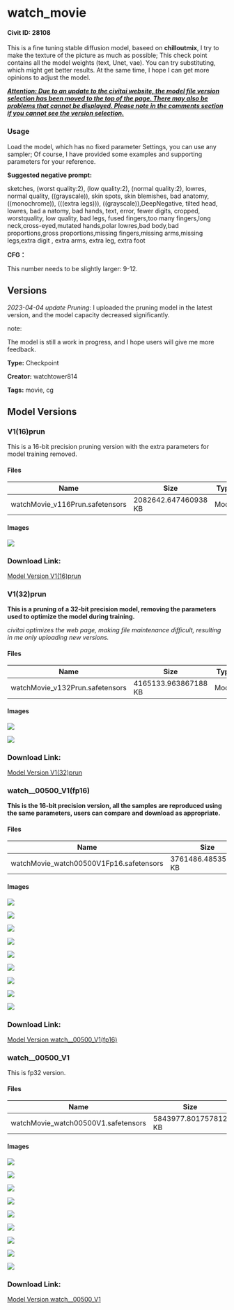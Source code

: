 # watch_movie

#### Civit ID: 28108

<p>This is a fine tuning stable diffusion model, baseed on <strong>chilloutmix</strong>, I try to make the texture of the picture as much as possible; This check point contains all the model weights (text, Unet, vae). You can try substituting, which might get better results. At the same time, I hope I can get more opinions to adjust the model.</p><p><strong><em><u>Attention: Due to an update to the civitai website, the model file version selection has been moved to the top of the page. There may also be problems that cannot be displayed. Please note in the comments section if you cannot see the version selection.</u></em></strong></p><h3><strong>Usage</strong></h3><p>Load the model, which has no fixed parameter Settings, you can use any sampler; Of course, I have provided some examples and supporting parameters for your reference.</p><p><strong>Suggested negative prompt:</strong></p><p>sketches, (worst quality:2), (low quality:2), (normal quality:2), lowres, normal quality, ((grayscale)), skin spots, skin blemishes, bad anatomy, ((monochrome)), (((extra legs))), ((grayscale)),DeepNegative, tilted head, lowres, bad a natomy, bad hands, text, error, fewer digits, cropped, worstquality, low quality, bad legs, fused fingers,too many fingers,long neck,cross-eyed,mutated hands,polar lowres,bad body,bad proportions,gross proportions,missing fingers,missing arms,missing legs,extra digit , extra arms, extra leg, extra foot</p><p><strong>CFG：</strong></p><p>This number needs to be slightly larger: 9-12.</p><h2>Versions</h2><p><em>2023-04-04 update Pruning</em>: I uploaded the pruning model in the latest version, and the model capacity decreased significantly.</p><p></p><p>note:</p><p>The model is still a work in progress, and I hope users will give me more feedback.</p>

**Type:** Checkpoint

**Creator:** watchtower814

**Tags:** movie, cg

## Model Versions

### V1(16)prun

<p>This is a 16-bit precision pruning version with the extra parameters for model training removed.</p>

#### Files

| Name | Size | Type | Format | Download Url | AutoV1 | AutoV2 | SHA256 | CRC32 | BLAKE3 |
| --- | --- | --- | --- | --- | --- | --- | --- | --- | --- |
| watchMovie_v116Prun.safetensors | 2082642.647460938 KB | Model | SafeTensor | https://civitai.com/api/download/models/35347 | A8C0555A | 435FA64A4C | 435FA64A4C6FCB25E6AD4C9C6FA2A8CDFEC2553DB3BDA13E26C0B2794D3E5BD6 | 1BF44A86 | C4400D32F61DFAA37679AD30D892F6E0DA9B1E9AF6ABB377356633FE61BCBAA7 |

#### Images

<p><img src="https://image.civitai.com/xG1nkqKTMzGDvpLrqFT7WA/1f3189f0-bf36-4284-ff72-ea06d89b0800/width=450/416893.jpeg" /></p>

### Download Link:

[Model Version V1(16)prun](https://civitai.com/api/download/models/35347)

### V1(32)prun

<p><strong>This is a pruning of a 32-bit precision model, removing the parameters used to optimize the model during training.</strong></p><p><em>civitai optimizes the web page, making file maintenance difficult, resulting in me only uploading new versions.</em></p>

#### Files

| Name | Size | Type | Format | Download Url | AutoV1 | AutoV2 | SHA256 | CRC32 | BLAKE3 |
| --- | --- | --- | --- | --- | --- | --- | --- | --- | --- |
| watchMovie_v132Prun.safetensors | 4165133.963867188 KB | Model | SafeTensor | https://civitai.com/api/download/models/35242 | 933F8158 | 345C77142A | 345C77142A6D7C4230D8C97BE406467F368966430A95DA819F0D14837B213CB0 | 40D79118 | 2BCC37C74E5F15CBAAA16D7E669F010FBCF9AEAC44C5C62BDD0AB9E5F43CC212 |

#### Images

<p><img src="https://image.civitai.com/xG1nkqKTMzGDvpLrqFT7WA/0b95401d-c207-4075-ee21-bf72d7e22000/width=450/416937.jpeg" /></p>

<p><img src="https://image.civitai.com/xG1nkqKTMzGDvpLrqFT7WA/373557fa-5865-4029-ca07-04682b200500/width=450/416881.jpeg" /></p>

### Download Link:

[Model Version V1(32)prun](https://civitai.com/api/download/models/35242)

### watch__00500_V1(fp16)

<p><strong>This is the 16-bit precision version, all the samples are reproduced using the same parameters, users can compare and download as appropriate.</strong></p>

#### Files

| Name | Size | Type | Format | Download Url | AutoV1 | AutoV2 | SHA256 | CRC32 | BLAKE3 |
| --- | --- | --- | --- | --- | --- | --- | --- | --- | --- |
| watchMovie_watch00500V1Fp16.safetensors | 3761486.485351562 KB | Model | SafeTensor | https://civitai.com/api/download/models/34399 | 66BA974F | 95FC9B3EC8 | 95FC9B3EC8BB6E450B7262BC08CA4B10449D3CA3E3D27517F845DCE599CA7583 | 4C3FC35C | 35AF1BAFD829B9ADBC7A5D57ADF06DB16DC7AD15214052B199698745B6465D00 |

#### Images

<p><img src="https://image.civitai.com/xG1nkqKTMzGDvpLrqFT7WA/d73c047c-9c31-4fbc-7920-04077c89f400/width=450/393017.jpeg" /></p>

<p><img src="https://image.civitai.com/xG1nkqKTMzGDvpLrqFT7WA/aa251beb-3d88-46e2-2148-f905fa85e100/width=450/393016.jpeg" /></p>

<p><img src="https://image.civitai.com/xG1nkqKTMzGDvpLrqFT7WA/18bed083-9426-4080-b734-da33073cd300/width=450/393015.jpeg" /></p>

<p><img src="https://image.civitai.com/xG1nkqKTMzGDvpLrqFT7WA/af259eb2-5c2b-4c63-3d3a-67ce395b3200/width=450/393014.jpeg" /></p>

<p><img src="https://image.civitai.com/xG1nkqKTMzGDvpLrqFT7WA/60275011-fe9f-4051-4798-19d2310b2c00/width=450/393013.jpeg" /></p>

<p><img src="https://image.civitai.com/xG1nkqKTMzGDvpLrqFT7WA/94c4886e-7c64-4a0d-0ab0-df6b77d14e00/width=450/393012.jpeg" /></p>

<p><img src="https://image.civitai.com/xG1nkqKTMzGDvpLrqFT7WA/0849ffda-8b63-41ea-2a98-01be9a698b00/width=450/393011.jpeg" /></p>

<p><img src="https://image.civitai.com/xG1nkqKTMzGDvpLrqFT7WA/4980d20b-2287-4a70-43ad-a526d2e4c500/width=450/393010.jpeg" /></p>

<p><img src="https://image.civitai.com/xG1nkqKTMzGDvpLrqFT7WA/5afbffea-b086-4506-4ffd-21634ebb1b00/width=450/393009.jpeg" /></p>

### Download Link:

[Model Version watch__00500_V1(fp16)](https://civitai.com/api/download/models/34399)

### watch__00500_V1

<p>This is fp32 version.</p>

#### Files

| Name | Size | Type | Format | Download Url | AutoV1 | AutoV2 | SHA256 | CRC32 | BLAKE3 |
| --- | --- | --- | --- | --- | --- | --- | --- | --- | --- |
| watchMovie_watch00500V1.safetensors | 5843977.801757812 KB | Model | SafeTensor | https://civitai.com/api/download/models/33689 | 20225E21 | D5454DA9FF | D5454DA9FF2D9BF9A16F9A14F91A13DF0A3FD67C12639EF4FDB5B4882FA071EB | 20031581 | FB345A12C12588830620AE663209F3BD6F67E2AE625C84CB59699596861CEF38 |

#### Images

<p><img src="https://image.civitai.com/xG1nkqKTMzGDvpLrqFT7WA/816e7e47-27c6-4d42-24cb-a6b9a45e0400/width=450/433696.jpeg" /></p>

<p><img src="https://image.civitai.com/xG1nkqKTMzGDvpLrqFT7WA/57d06243-d895-40b2-43c5-71842b68af00/width=450/384280.jpeg" /></p>

<p><img src="https://image.civitai.com/xG1nkqKTMzGDvpLrqFT7WA/94410a77-c468-4bf8-de2b-f4a047de5500/width=450/384287.jpeg" /></p>

<p><img src="https://image.civitai.com/xG1nkqKTMzGDvpLrqFT7WA/1cc2ac7b-c780-4849-6644-ca4bdbb42000/width=450/384286.jpeg" /></p>

<p><img src="https://image.civitai.com/xG1nkqKTMzGDvpLrqFT7WA/ecbb42da-376e-4b43-625e-5c9f29a9a700/width=450/384285.jpeg" /></p>

<p><img src="https://image.civitai.com/xG1nkqKTMzGDvpLrqFT7WA/6863b685-4e53-4935-96b9-b269dcff6d00/width=450/384284.jpeg" /></p>

<p><img src="https://image.civitai.com/xG1nkqKTMzGDvpLrqFT7WA/540770e3-4710-4911-b394-eb009d2ded00/width=450/384283.jpeg" /></p>

<p><img src="https://image.civitai.com/xG1nkqKTMzGDvpLrqFT7WA/02644ccb-82e5-4f3f-ac71-a52c7fa8bf00/width=450/384282.jpeg" /></p>

<p><img src="https://image.civitai.com/xG1nkqKTMzGDvpLrqFT7WA/7572fea7-2539-4062-0fc3-96443b659700/width=450/384292.jpeg" /></p>

### Download Link:

[Model Version watch__00500_V1](https://civitai.com/api/download/models/33689)

